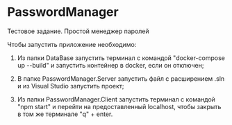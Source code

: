 # PasswordManager

Тестовое задание. Простой менеджер паролей

Чтобы запустить приложение необходимо:

1. Из папки DataBase запустить терминал с командой "docker-compose up --build" и запустить контейнер в docker, если он отключен;

2. В папке PasswordManager.Server запустить файл с расширением .sln и из Visual Studio запустить проект;

3. Из папки PasswordManager.Client запустить терминал с командой "npm start" и перейти на предоставленный localhost, чтобы закрыть в том же терминале "q" + enter.
